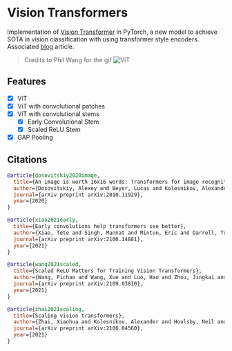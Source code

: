 # Vision Transformers

Implementation of [Vision Transformer](https://openreview.net/forum?id=YicbFdNTTy) in PyTorch, a new model to achieve SOTA in vision classification with using transformer style encoders. Associated [blog](https://abhaygupta.dev/blog/vision-transformer) article.

> Credits to Phil Wang for the gif
![ViT](./static/vit.gif)

## Features

- [x] ViT
- [x] ViT with convolutional patches
- [x] ViT with convolutional stems
  - [x] Early Convolutional Stem
  - [x] Scaled ReLU Stem
- [X] GAP Pooling

## Citations

```BibTeX
@article{dosovitskiy2020image,
  title={An image is worth 16x16 words: Transformers for image recognition at scale},
  author={Dosovitskiy, Alexey and Beyer, Lucas and Kolesnikov, Alexander and Weissenborn, Dirk and Zhai, Xiaohua and Unterthiner, Thomas and Dehghani, Mostafa and Minderer, Matthias and Heigold, Georg and Gelly, Sylvain and others},
  journal={arXiv preprint arXiv:2010.11929},
  year={2020}
}
```

```BibTeX
@article{xiao2021early,
  title={Early convolutions help transformers see better},
  author={Xiao, Tete and Singh, Mannat and Mintun, Eric and Darrell, Trevor and Doll{\'a}r, Piotr and Girshick, Ross},
  journal={arXiv preprint arXiv:2106.14881},
  year={2021}
}
```

```BibTeX
@article{wang2021scaled,
  title={Scaled ReLU Matters for Training Vision Transformers},
  author={Wang, Pichao and Wang, Xue and Luo, Hao and Zhou, Jingkai and Zhou, Zhipeng and Wang, Fan and Li, Hao and Jin, Rong},
  journal={arXiv preprint arXiv:2109.03810},
  year={2021}
}
```

```BibTeX
@article{zhai2021scaling,
  title={Scaling vision transformers},
  author={Zhai, Xiaohua and Kolesnikov, Alexander and Houlsby, Neil and Beyer, Lucas},
  journal={arXiv preprint arXiv:2106.04560},
  year={2021}
}
```
